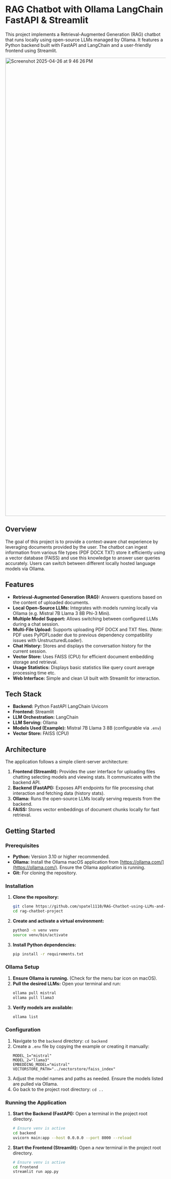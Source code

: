 # RAG Chatbot with Ollama LangChain FastAPI & Streamlit

This project implements a Retrieval-Augmented Generation (RAG) chatbot that runs locally using open-source LLMs managed by Ollama. It features a Python backend built with FastAPI and LangChain and a user-friendly frontend using Streamlit.

<img width="1439" alt="Screenshot 2025-04-26 at 9 46 26 PM" src="https://github.com/user-attachments/assets/718a5b74-0454-43ec-970a-68d16393bd2d" />

## Overview

The goal of this project is to provide a context-aware chat experience by leveraging documents provided by the user. The chatbot can ingest information from various file types (PDF DOCX TXT) store it efficiently using a vector database (FAISS) and use this knowledge to answer user queries accurately. Users can switch between different locally hosted language models via Ollama.

## Features

* **Retrieval-Augmented Generation (RAG):** Answers questions based on the content of uploaded documents.
* **Local Open-Source LLMs:** Integrates with models running locally via Ollama (e.g. Mistral 7B Llama 3 8B Phi-3 Mini).
* **Multiple Model Support:** Allows switching between configured LLMs during a chat session.
* **Multi-File Upload:** Supports uploading PDF DOCX and TXT files. (Note: PDF uses PyPDFLoader due to previous dependency compatibility issues with UnstructuredLoader).
* **Chat History:** Stores and displays the conversation history for the current session.
* **Vector Store:** Uses FAISS (CPU) for efficient document embedding storage and retrieval.
* **Usage Statistics:** Displays basic statistics like query count average processing time etc.
* **Web Interface:** Simple and clean UI built with Streamlit for interaction.

## Tech Stack

* **Backend:** Python FastAPI LangChain Uvicorn
* **Frontend:** Streamlit
* **LLM Orchestration:** LangChain
* **LLM Serving:** Ollama
* **Models Used (Example):** Mistral 7B Llama 3 8B (configurable via `.env`)
* **Vector Store:** FAISS (CPU)

## Architecture

The application follows a simple client-server architecture:

1.  **Frontend (Streamlit):** Provides the user interface for uploading files chatting selecting models and viewing stats. It communicates with the backend API.
2.  **Backend (FastAPI):** Exposes API endpoints for file processing chat interaction and fetching data (history stats).
3.  **Ollama:** Runs the open-source LLMs locally serving requests from the backend.
4.  **FAISS:** Stores vector embeddings of document chunks locally for fast retrieval.

## Getting Started

### Prerequisites

* **Python:** Version 3.10 or higher recommended.
* **Ollama:** Install the Ollama macOS application from [https://ollama.com/](https://ollama.com/). Ensure the Ollama application is running.
* **Git:** For cloning the repository.

### Installation

1.  **Clone the repository:**
    ```bash
    git clone https://github.com/spatel1110/RAG-Chatbot-using-LLMs-and-LangChain.git
    cd rag-chatbot-project
    ```

2.  **Create and activate a virtual environment:**
    ```bash
    python3 -m venv venv
    source venv/bin/activate
    ```

3.  **Install Python dependencies:**
    ```bash
    pip install -r requirements.txt

### Ollama Setup

1.  **Ensure Ollama is running.** (Check for the menu bar icon on macOS).
2.  **Pull the desired LLMs:** Open your terminal and run:
    ```bash
    ollama pull mistral
    ollama pull llama3
    ```
3.  **Verify models are available:**
    ```bash
    ollama list
    ```

### Configuration

1.  Navigate to the `backend` directory: `cd backend`
2.  Create a `.env` file by copying the example or creating it manually:
    ```dotenv
    MODEL_1="mistral"
    MODEL_2="llama3"
    EMBEDDING_MODEL="mistral"
    VECTORSTORE_PATH="../vectorstore/faiss_index"
    ```
3.  Adjust the model names and paths as needed. Ensure the models listed are pulled via Ollama.
4.  Go back to the project root directory: `cd ..`

### Running the Application

1.  **Start the Backend (FastAPI):**
    Open a terminal in the project root directory.
    ```bash
    # Ensure venv is active
    cd backend
    uvicorn main:app --host 0.0.0.0 --port 8000 --reload
    ```

2.  **Start the Frontend (Streamlit):**
    Open a *new* terminal in the project root directory.
    ```bash
    # Ensure venv is active
    cd frontend
    streamlit run app.py
    ```
